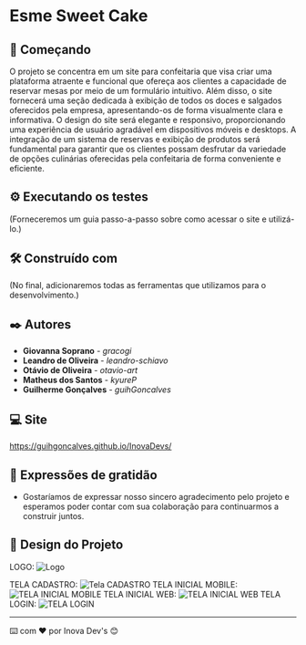 # Esme Sweet Cake

## 🚀 Começando

O projeto se concentra em um site para confeitaria que visa criar uma plataforma atraente e funcional que ofereça aos clientes a capacidade de reservar mesas por meio de um formulário intuitivo. Além disso, o site fornecerá uma seção dedicada à exibição de todos os doces e salgados oferecidos pela empresa, apresentando-os de forma visualmente clara e informativa. O design do site será elegante e responsivo, proporcionando uma experiência de usuário agradável em dispositivos móveis e desktops. A integração de um sistema de reservas e exibição de produtos será fundamental para garantir que os clientes possam desfrutar da variedade de opções culinárias oferecidas pela confeitaria de forma conveniente e eficiente.

## ⚙️ Executando os testes

(Forneceremos um guia passo-a-passo sobre como acessar o site e utilizá-lo.)

## 🛠️ Construído com

(No final, adicionaremos todas as ferramentas que utilizamos para o desenvolvimento.)

## ✒️ Autores

* **Giovanna Soprano** - *gracogi* 
* **Leandro de Oliveira** - *leandro-schiavo*
* **Otávio de Oliveira** - *otavio-art*
* **Matheus dos Santos** - *kyureP*
* **Guilherme Gonçalves** - *guihGoncalves*

## 💻 Site
<https://guihgoncalves.github.io/InovaDevs/>

## 🎁 Expressões de gratidão

* Gostaríamos de expressar nosso sincero agradecimento pelo projeto e esperamos poder contar com sua colaboração para continuarmos a construir juntos.

## 🎨 Design do Projeto

LOGO: ![Logo](https://github.com/user-attachments/assets/d188d329-720c-462c-ad09-bd288f6df39d)


TELA CADASTRO: ![Tela CADASTRO](https://github.com/user-attachments/assets/95125408-3540-4f2e-a024-ac5ad8bc2354)
TELA INICIAL MOBILE: ![TELA INICIAL MOBILE](https://github.com/user-attachments/assets/a605e378-fef5-4de5-8b84-8c801f9b8174)
TELA INICIAL WEB: ![TELA INICIAL WEB](https://github.com/user-attachments/assets/addd84ef-cfa9-458a-b0c9-682edf3d878f)
TELA LOGIN: ![TELA LOGIN](https://github.com/user-attachments/assets/3503b818-3120-49a3-8662-e84aee489676)

---
⌨️ com ❤️ por Inova Dev's 😊
